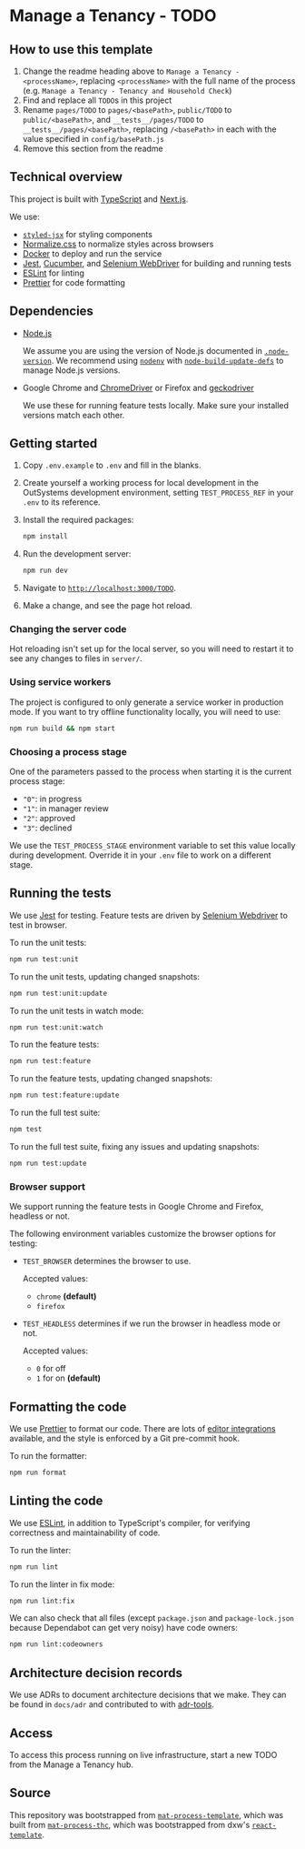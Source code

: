 # Manage a Tenancy - TODO

## How to use this template

1. Change the readme heading above to `Manage a Tenancy - <processName>`,
   replacing `<processName>` with the full name of the process (e.g.
   `Manage a Tenancy - Tenancy and Household Check`)
1. Find and replace all `TODO`s in this project
1. Rename `pages/TODO` to `pages/<basePath>`, `public/TODO` to
   `public/<basePath>`, and `__tests__/pages/TODO` to
   `__tests__/pages/<basePath>`, replacing `/<basePath>` in each with the value
   specified in `config/basePath.js`
1. Remove this section from the readme

## Technical overview

This project is built with [TypeScript](https://www.typescriptlang.org/) and
[Next.js](https://nextjs.org/).

We use:

- [`styled-jsx`](https://github.com/zeit/styled-jsx) for styling components
- [Normalize.css](http://necolas.github.io/normalize.css/) to normalize styles
  across browsers
- [Docker](https://www.docker.com/) to deploy and run the service
- [Jest](https://jestjs.io/), [Cucumber](https://cucumber.io/), and
  [Selenium WebDriver](https://seleniumhq.github.io/selenium/docs/api/javascript/)
  for building and running tests
- [ESLint](https://eslint.org/) for linting
- [Prettier](https://prettier.io/) for code formatting

## Dependencies

- [Node.js](https://nodejs.org/)

  We assume you are using the version of Node.js documented in
  [`.node-version`](.node-version). We recommend using
  [`nodenv`](https://github.com/nodenv/nodenv) with
  [`node-build-update-defs`](https://github.com/nodenv/node-build-update-defs)
  to manage Node.js versions.

- Google Chrome and
  [ChromeDriver](https://sites.google.com/a/chromium.org/chromedriver/home) or
  Firefox and [geckodriver](https://github.com/mozilla/geckodriver)

  We use these for running feature tests locally. Make sure your installed
  versions match each other.

## Getting started

1. Copy `.env.example` to `.env` and fill in the blanks.

1. Create yourself a working process for local development in the OutSystems
   development environment, setting `TEST_PROCESS_REF` in your `.env` to its
   reference.

1. Install the required packages:

   ```bash
   npm install
   ```

1. Run the development server:

   ```bash
   npm run dev
   ```

1. Navigate to [`http://localhost:3000/TODO`](http://localhost:3000/TODO).

1. Make a change, and see the page hot reload.

### Changing the server code

Hot reloading isn't set up for the local server, so you will need to restart it
to see any changes to files in `server/`.

### Using service workers

The project is configured to only generate a service worker in production mode.
If you want to try offline functionality locally, you will need to use:

```bash
npm run build && npm start
```

### Choosing a process stage

One of the parameters passed to the process when starting it is the current
process stage:

- `"0"`: in progress
- `"1"`: in manager review
- `"2"`: approved
- `"3"`: declined

We use the `TEST_PROCESS_STAGE` environment variable to set this value locally
during development. Override it in your `.env` file to work on a different
stage.

## Running the tests

We use [Jest](https://jestjs.io/) for testing. Feature tests are driven by
[Selenium Webdriver](https://seleniumhq.github.io/selenium/docs/api/javascript/)
to test in browser.

To run the unit tests:

```bash
npm run test:unit
```

To run the unit tests, updating changed snapshots:

```bash
npm run test:unit:update
```

To run the unit tests in watch mode:

```bash
npm run test:unit:watch
```

To run the feature tests:

```bash
npm run test:feature
```

To run the feature tests, updating changed snapshots:

```bash
npm run test:feature:update
```

To run the full test suite:

```bash
npm test
```

To run the full test suite, fixing any issues and updating snapshots:

```bash
npm run test:update
```

### Browser support

We support running the feature tests in Google Chrome and Firefox, headless or
not.

The following environment variables customize the browser options for testing:

- `TEST_BROWSER` determines the browser to use.

  Accepted values:

  - `chrome` **(default)**
  - `firefox`

- `TEST_HEADLESS` determines if we run the browser in headless mode or not.

  Accepted values:

  - `0` for off
  - `1` for on **(default)**

## Formatting the code

We use [Prettier](https://prettier.io/) to format our code. There are lots of
[editor integrations](https://prettier.io/docs/en/editors.html) available, and
the style is enforced by a Git pre-commit hook.

To run the formatter:

```bash
npm run format
```

## Linting the code

We use [ESLint](https://eslint.org/), in addition to TypeScript's compiler, for
verifying correctness and maintainability of code.

To run the linter:

```bash
npm run lint
```

To run the linter in fix mode:

```bash
npm run lint:fix
```

We can also check that all files (except `package.json` and `package-lock.json`
because Dependabot can get very noisy) have code owners:

```sh
npm run lint:codeowners
```

## Architecture decision records

We use ADRs to document architecture decisions that we make. They can be found
in `docs/adr` and contributed to with
[adr-tools](https://github.com/npryce/adr-tools).

## Access

To access this process running on live infrastructure, start a new TODO from the
Manage a Tenancy hub.

## Source

This repository was bootstrapped from
[`mat-process-template`](https://github.com/LBHackney-IT/mat-process-template),
which was built from
[`mat-process-thc`](https://github.com/LBHackney-IT/mat-process-thc), which was
bootstrapped from dxw's
[`react-template`](https://github.com/dxw/react-template).

